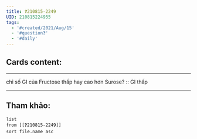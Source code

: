 ```yaml
---
title: ❓210815-2249
UID: 210815224955
tags:
  - '#created/2021/Aug/15'
  - '#question❓'
  - '#daily'
---
```


## Cards content:
---

chỉ số GI của Fructose thấp hay cao hơn Surose? :: GI thấp
<!--SR:!2021-09-27,31,270-->

---


## Tham khảo:
```dataview
list
from [[❓210815-2249]]
sort file.name asc
```
